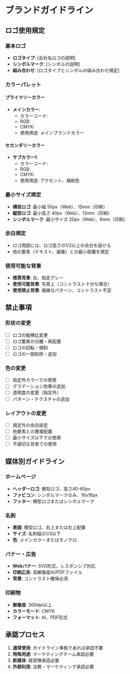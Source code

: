 # ブランドガイドライン

## ロゴ使用規定

### 基本ロゴ
- **ロゴタイプ**: [会社名ロゴの説明]
- **シンボルマーク**: [シンボルの説明]
- **組み合わせ**: [ロゴタイプとシンボルの組み合わせ規定]

### カラーパレット
#### プライマリーカラー
- **メインカラー**: 
  - カラーコード: 
  - RGB: 
  - CMYK: 
  - 使用用途: メインブランドカラー

#### セカンダリーカラー
- **サブカラー1**: 
  - カラーコード: 
  - RGB: 
  - CMYK: 
  - 使用用途: アクセント、補助色

### 最小サイズ規定
- **横型ロゴ**: 最小幅 50px（Web）、15mm（印刷）
- **縦型ロゴ**: 最小高さ 40px（Web）、12mm（印刷）
- **シンボルマーク**: 最小サイズ 20px（Web）、6mm（印刷）

### 余白規定
- ロゴ周囲には、ロゴ高さの1/2以上の余白を設ける
- 他の要素（テキスト、画像）との最小距離を規定

### 使用可能な背景
- **推奨背景**: 白、指定グレー
- **使用可能背景**: 写真上（コントラスト十分な場合）
- **使用禁止背景**: 複雑なパターン、コントラスト不足

## 禁止事項
### 形状の変更
- [ ] ロゴの縦横比変更
- [ ] ロゴ要素の分離・再配置
- [ ] ロゴの回転・傾斜
- [ ] ロゴの一部削除・追加

### 色の変更
- [ ] 指定外カラーでの使用
- [ ] グラデーション効果の追加
- [ ] 透明度の変更（指定外）
- [ ] パターン・テクスチャの追加

### レイアウトの変更
- [ ] 規定外の余白設定
- [ ] 他要素との重複配置
- [ ] 最小サイズ以下での使用
- [ ] 不適切な背景での使用

## 媒体別ガイドライン

### ホームページ
- **ヘッダーロゴ**: 横型ロゴ、高さ40-60px
- **ファビコン**: シンボルマークのみ、16x16px
- **フッター**: 横型ロゴまたはシンボルマーク

### 名刺
- **表面**: 横型ロゴ、右上または左上配置
- **サイズ**: 名刺幅の1/3以下
- **色**: メインカラーまたはモノクロ

### バナー・広告
- **Webバナー**: SVG形式、レスポンシブ対応
- **印刷広告**: 高解像度AI/PDFファイル
- **背景**: コントラスト確保必須

### 印刷物
- **解像度**: 300dpi以上
- **カラーモード**: CMYK
- **フォーマット**: AI、PDF形式

## 承認プロセス
1. **通常使用**: ガイドライン準拠であれば承認不要
2. **特殊用途**: マーケティングチーム承認必要
3. **新媒体**: 経営陣承認必要
4. **外部利用**: 法務・マーケティング承認必要